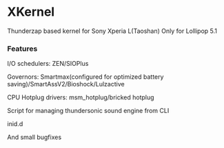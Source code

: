 # XKernel
Thunderzap based kernel for Sony Xperia L(Taoshan) Only for Lollipop 5.1

### Features
I/O schedulers: ZEN/SIOPlus

Governors: Smartmax(configured for optimized battery saving)/SmartAssV2/Bioshock/Lulzactive

CPU Hotplug drivers: msm_hotplug/bricked hotplug

Script for managing thundersonic sound engine from CLI

inid.d

And small bugfixes
